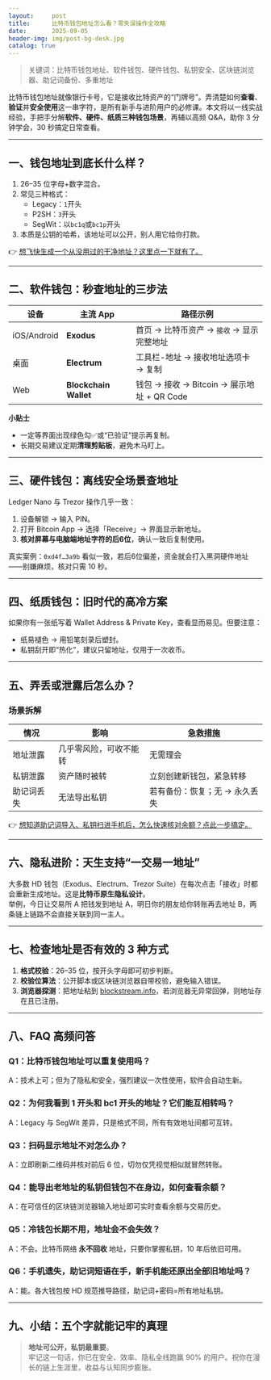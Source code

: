 ```yaml
---
layout:     post
title:      比特币钱包地址怎么看？零失误操作全攻略
date:       2025-09-05
header-img: img/post-bg-desk.jpg
catalog: true
---
```


> 关键词：比特币钱包地址、软件钱包、硬件钱包、私钥安全、区块链浏览器、助记词备份、多重地址

比特币钱包地址就像银行卡号，它是接收比特资产的“门牌号”。弄清楚如何**查看**、**验证**并**安全使用**这一串字符，是所有新手与进阶用户的必修课。本文将以一线实战经验，手把手分解**软件、硬件、纸质三种钱包场景**，再辅以高频 Q&A，助你 3 分钟学会，30 秒搞定日常查看。

---

## 一、钱包地址到底长什么样？

1. 26–35 位字母+数字混合。  
2. 常见三种格式：  
   - Legacy：`1`开头  
   - P2SH：`3`开头  
   - SegWit：以`bc1q`或`bc1p`开头  
3. 本质是公钥的哈希，该地址可以公开，别人用它给你打款。

👉 [想飞快生成一个从没用过的干净地址？这里点一下就有了。](https://okxdog.com/)

---

## 二、软件钱包：秒查地址的三步法

| 设备 | 主流 App | 路径示例 |
|---|---|---|
| iOS/Android | **Exodus** | 首页 → 比特币资产 → `接收` → 显示完整地址 |
| 桌面 | **Electrum** | 工具栏-地址 → 接收地址选项卡 → 复制 |
| Web | **Blockchain Wallet** | 钱包 → 接收 → Bitcoin → 展示地址 + QR Code |

**小贴士**  
- 一定等界面出现绿色勾✅或“已验证”提示再复制。  
- 长期交易建议定期**清理剪贴板**，避免木马盯上。

---

## 三、硬件钱包：离线安全场景查地址

Ledger Nano 与 Trezor 操作几乎一致：

1. 设备解锁 → 输入 PIN。
2. 打开 Bitcoin App → 选择「Receive」→ 界面显示新地址。  
3. **核对屏幕与电脑端地址字符的后6位**，确认一致后复制使用。

真实案例：`0xd4f…3a9b` 看似一致，若后6位偏差，资金就会打入黑洞硬件地址——别嫌麻烦，核对只需 10 秒。

---

## 四、纸质钱包：旧时代的高冷方案

如果你有一张纸写着 Wallet Address & Private Key，查看显而易见。但要注意：

- 纸易褪色 → 用铅笔刻录后塑封。  
- 私钥刮开即“热化”，建议只留地址，仅用于一次收币。

---

## 五、弄丢或泄露后怎么办？

### 场景拆解

| 情况 | 影响 | 急救措施 |
|---|---|---|
| 地址泄露 | 几乎零风险，可收不能转 | 无需理会 |
| 私钥泄露 | 资产随时被转 | 立刻创建新钱包，紧急转移 |
| 助记词丢失 | 无法导出私钥 | 若有备份：恢复；无 → 永久丢失 |

👉 [想知道助记词导入、私钥扫进手机后，怎么快速核对余额？点此一步搞定。](https://okxdog.com/)

---

## 六、隐私进阶：天生支持“一交易一地址”

大多数 HD 钱包（Exodus、Electrum、Trezor Suite）在每次点击「接收」时都会重新生成地址。这是**比特币原生隐私设计**。  
举例，今日让交易所 A 把钱发到地址 A，明日你的朋友给你转账再去地址 B，两条链上链路不会直接关联到同一主人。

---

## 七、检查地址是否有效的 3 种方式

1. **格式校验**：26–35 位，按开头字母即可初步判断。  
2. **校验位算法**：公开脚本或区块链浏览器自带校验，避免输入错误。  
3. **浏览器探测**：把地址粘到 [blockstream.info](https://blockstream.info/)，若浏览器无异常回弹，则地址存在且已注册。

---

## 八、FAQ 高频问答

### Q1：比特币钱包地址可以重复使用吗？  
A：技术上可；但为了隐私和安全，强烈建议一次性使用，软件会自动生新。

### Q2：为何我看到 1 开头和 bc1 开头的地址？它们能互相转吗？  
A：Legacy 与 SegWit 差异，只是格式不同，所有有效地址间都可互转。

### Q3：扫码显示地址不对怎么办？  
A：立即刷新二维码并核对前后 6 位，切勿仅凭视觉相似就冒然转账。

### Q4：能导出老地址的私钥但钱包不在身边，如何查看余额？  
A：在可信任的区块链浏览器输入地址即可实时查看余额与交易历史。

### Q5：冷钱包长期不用，地址会不会失效？  
A：不会。比特币网络 **永不回收** 地址，只要你掌握私钥，10 年后依旧可用。

### Q6：手机遗失，助记词短语在手，新手机能还原出全部旧地址吗？  
A：能。各大钱包按 HD 规范推导路径，助记词+密码=所有地址私钥。

---

## 九、小结：五个字就能记牢的真理

> **地址可公开，私钥最重要**。  
牢记这一句话，你已在安全、效率、隐私全线跑赢 90% 的用户。祝你在漫长的链上生涯里，收益与认知同步膨胀。
